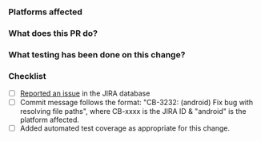 <!--
Please make sure the checklist boxes are all checked before submitting the PR. The checklist
is intended as a quick reference, for complete details please see our Contributor Guidelines:

http://cordova.apache.org/contribute/contribute_guidelines.html

Thanks!
-->

### Platforms affected

### What does this PR do?

### What testing has been done on this change?

### Checklist

-   [ ] [Reported an issue](http://cordova.apache.org/contribute/issues.html) in the JIRA database
-   [ ] Commit message follows the format: "CB-3232: (android) Fix bug with resolving file paths", where CB-xxxx is the JIRA ID & "android" is the platform affected.
-   [ ] Added automated test coverage as appropriate for this change.
